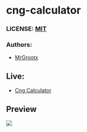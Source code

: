 # cng-calculator

### LICENSE: [MIT](/LICENSE)

### Authors:

- [MrGrootx](https://www.instagram.com/grootdev/)

## Live:
- [Cng Calculator](https://mrgrootx.github.io/cng-calculator/)



## Preview

<img src="https://media.discordapp.net/attachments/1051517145860821044/1189365452095369278/image.png?ex=659de5e5&is=658b70e5&hm=ca83f50a812dd8c50027d9a79050920e9327bf5cd228ac3a37b76eddb50e89e3&=&format=webp&quality=lossless&width=1440&height=474" />